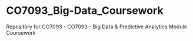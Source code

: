 # CO7093_Big-Data_Coursework
Repository for CO7093 - CO7093 - Big Data &amp; Predictive Analytics Module Coursework 
